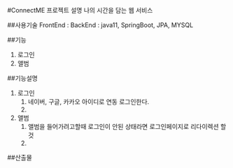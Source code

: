 #ConnectME 프로젝트 설명
나의 시간을 담는 웹 서비스

##사용기술
FrontEnd : 
BackEnd : java11, SpringBoot, JPA, MYSQL



##기능
1. 로그인
2. 앨범

##기능설명
1. 로그인
   1) 네이버, 구글, 카카오 아이디로 연동 로그인한다.
   2) 
2. 앨범
   1) 앨범을 들어가려고할때 로그인이 안된 상태라면 로그인페이지로 리다이렉션 할것
   2) 


##산출물